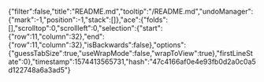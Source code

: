 {"filter":false,"title":"README.md","tooltip":"/README.md","undoManager":{"mark":-1,"position":-1,"stack":[]},"ace":{"folds":[],"scrolltop":0,"scrollleft":0,"selection":{"start":{"row":11,"column":32},"end":{"row":11,"column":32},"isBackwards":false},"options":{"guessTabSize":true,"useWrapMode":false,"wrapToView":true},"firstLineState":0},"timestamp":1574413565731,"hash":"47c4166af0e4e93fb0d2a0c0a5d122748a6a3ad5"}